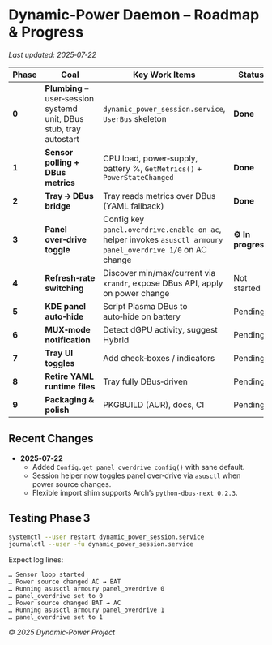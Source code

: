 
# Dynamic‑Power Daemon – Roadmap & Progress  
_Last updated: 2025‑07‑22_

| Phase | Goal | Key Work Items | Status | Notes |
|-------|------|---------------|--------|-------|
| **0** | **Plumbing** – user‑session systemd unit, DBus stub, tray autostart | `dynamic_power_session.service`, `UserBus` skeleton | **Done** |
| **1** | **Sensor polling + DBus metrics** | CPU load, power‑supply, battery %, `GetMetrics()` + `PowerStateChanged` | **Done** |
| **2** | **Tray → DBus bridge** | Tray reads metrics over DBus (YAML fallback) | **Done** |
| **3** | **Panel over‑drive toggle** | Config key `panel.overdrive.enable_on_ac`, helper invokes `asusctl armoury panel_overdrive 1/0` on AC change | **⚙️ In progress** |
| **4** | **Refresh‑rate switching** | Discover min/max/current via `xrandr`, expose DBus API, apply on power change | Not started |
| **5** | **KDE panel auto‑hide** | Script Plasma DBus to auto‑hide on battery | Pending |
| **6** | **MUX‑mode notification** | Detect dGPU activity, suggest Hybrid | Pending |
| **7** | **Tray UI toggles** | Add check‑boxes / indicators | Pending |
| **8** | **Retire YAML runtime files** | Tray fully DBus‑driven | Pending |
| **9** | **Packaging & polish** | PKGBUILD (AUR), docs, CI | Pending |

## Recent Changes
* **2025‑07‑22**
  * Added `Config.get_panel_overdrive_config()` with sane default.
  * Session helper now toggles panel over‑drive via `asusctl` when power source changes.
  * Flexible import shim supports Arch’s `python-dbus-next 0.2.3`.

## Testing Phase 3

```bash
systemctl --user restart dynamic_power_session.service
journalctl --user -fu dynamic_power_session.service
```

Expect log lines:

```
… Sensor loop started
… Power source changed AC → BAT
… Running asusctl armoury panel_overdrive 0
… panel_overdrive set to 0
… Power source changed BAT → AC
… Running asusctl armoury panel_overdrive 1
… panel_overdrive set to 1
```

_© 2025 Dynamic‑Power Project_
